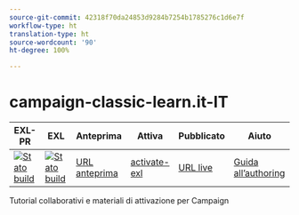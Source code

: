 ```yaml
---
source-git-commit: 42318f70da24853d9284b7254b1785276c1d6e7f
workflow-type: ht
translation-type: ht
source-wordcount: '90'
ht-degree: 100%

---
```

# campaign-classic-learn.it-IT

| EXL-PR | EXL | Anteprima | Attiva | Pubblicato | Aiuto |
|--- |--- |--- |--- |--- |--- |
| [![Stato build](https://docs.ci.corp.adobe.com/view/exl-pr/job/campaign-classic-learn.en_pr-exl/badge/icon)](https://docs.ci.corp.adobe.com/view/exl-pr/job/campaign-classic-learn.en_pr-exl/lastBuild/) | [![Stato build](https://docs.ci.corp.adobe.com/view/exl-pr/job/campaign-classic-learn.en_exl/lastBuild/badge/icon)](https://docs.ci.corp.adobe.com/view/exl-pr/job/campaign-classic-learn.en_exl/lastBuild/lastBuild) | [URL anteprima](https://experienceleague.corp.adobe.com/docs/campaign-classic-learn/tutorials/overview.html?lang=it) | [activate-exl](https://docs.ci.corp.adobe.com/job/activate-exl/build/) | [URL live](https://experienceleague.adobe.com/docs/campaign-classic-learn/tutorials/overview.html?lang=it) | [Guida all’authoring](https://experienceleague.adobe.com/docs/authoring-guide-exl/using/home.html?lang=it) |

Tutorial collaborativi e materiali di attivazione per Campaign
